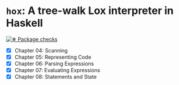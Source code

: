 # `hox`: A tree-walk Lox interpreter in Haskell

[![❄ Package checks](https://github.com/DavSanchez/hox/actions/workflows/test.yaml/badge.svg)](https://github.com/DavSanchez/hox/actions/workflows/test.yaml)

- [x] Chapter 04: Scanning
- [x] Chapter 05: Representing Code
- [x] Chapter 06: Parsing Expressions
- [x] Chapter 07: Evaluating Expressions
- [x] Chapter 08: Statements and State
